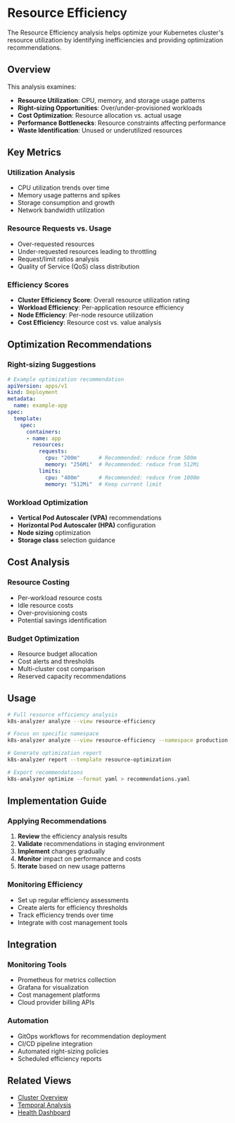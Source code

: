 # Resource Efficiency

The Resource Efficiency analysis helps optimize your Kubernetes cluster's resource utilization by identifying inefficiencies and providing optimization recommendations.

## Overview

This analysis examines:

- **Resource Utilization**: CPU, memory, and storage usage patterns
- **Right-sizing Opportunities**: Over/under-provisioned workloads
- **Cost Optimization**: Resource allocation vs. actual usage
- **Performance Bottlenecks**: Resource constraints affecting performance
- **Waste Identification**: Unused or underutilized resources

## Key Metrics

### Utilization Analysis
- CPU utilization trends over time
- Memory usage patterns and spikes
- Storage consumption and growth
- Network bandwidth utilization

### Resource Requests vs. Usage
- Over-requested resources
- Under-requested resources leading to throttling
- Request/limit ratios analysis
- Quality of Service (QoS) class distribution

### Efficiency Scores
- **Cluster Efficiency Score**: Overall resource utilization rating
- **Workload Efficiency**: Per-application resource efficiency
- **Node Efficiency**: Per-node resource utilization
- **Cost Efficiency**: Resource cost vs. value analysis

## Optimization Recommendations

### Right-sizing Suggestions
```yaml
# Example optimization recommendation
apiVersion: apps/v1
kind: Deployment
metadata:
  name: example-app
spec:
  template:
    spec:
      containers:
      - name: app
        resources:
          requests:
            cpu: "200m"      # Recommended: reduce from 500m
            memory: "256Mi"  # Recommended: reduce from 512Mi
          limits:
            cpu: "400m"      # Recommended: reduce from 1000m
            memory: "512Mi"  # Keep current limit
```

### Workload Optimization
- **Vertical Pod Autoscaler (VPA)** recommendations
- **Horizontal Pod Autoscaler (HPA)** configuration
- **Node sizing** optimization
- **Storage class** selection guidance

## Cost Analysis

### Resource Costing
- Per-workload resource costs
- Idle resource costs
- Over-provisioning costs
- Potential savings identification

### Budget Optimization
- Resource budget allocation
- Cost alerts and thresholds
- Multi-cluster cost comparison
- Reserved capacity recommendations

## Usage

```bash
# Full resource efficiency analysis
k8s-analyzer analyze --view resource-efficiency

# Focus on specific namespace
k8s-analyzer analyze --view resource-efficiency --namespace production

# Generate optimization report
k8s-analyzer report --template resource-optimization

# Export recommendations
k8s-analyzer optimize --format yaml > recommendations.yaml
```

## Implementation Guide

### Applying Recommendations
1. **Review** the efficiency analysis results
2. **Validate** recommendations in staging environment
3. **Implement** changes gradually
4. **Monitor** impact on performance and costs
5. **Iterate** based on new usage patterns

### Monitoring Efficiency
- Set up regular efficiency assessments
- Create alerts for efficiency thresholds
- Track efficiency trends over time
- Integrate with cost management tools

## Integration

### Monitoring Tools
- Prometheus for metrics collection
- Grafana for visualization
- Cost management platforms
- Cloud provider billing APIs

### Automation
- GitOps workflows for recommendation deployment
- CI/CD pipeline integration
- Automated right-sizing policies
- Scheduled efficiency reports

## Related Views

- [Cluster Overview](cluster-overview.md)
- [Temporal Analysis](temporal-analysis.md)
- [Health Dashboard](health-dashboard.md)
